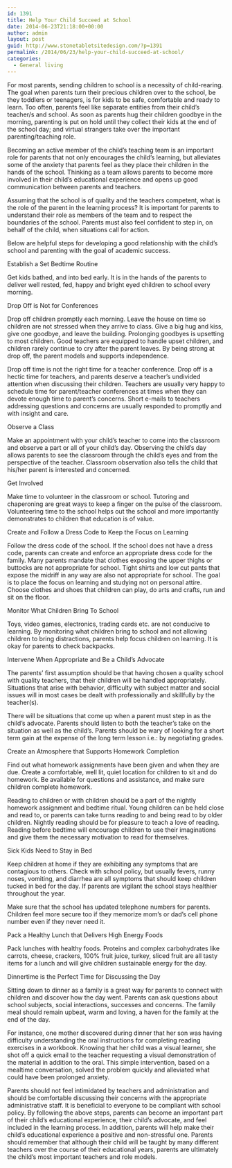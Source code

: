 ```yaml
---
id: 1391
title: Help Your Child Succeed at School
date: 2014-06-23T21:18:00+00:00
author: admin
layout: post
guid: http://www.stonetabletsitedesign.com/?p=1391
permalink: /2014/06/23/help-your-child-succeed-at-school/
categories:
  - General living
---
```

For most parents, sending children to school is a necessity of child-rearing. The goal when parents turn their precious children over to the school, be they toddlers or teenagers, is for kids to be safe, comfortable and ready to learn. Too often, parents feel like separate entities from their child’s teacher/s and school. As soon as parents hug their children goodbye in the morning, parenting is put on hold until they collect their kids at the end of the school day; and virtual strangers take over the important parenting/teaching role.

Becoming an active member of the child’s teaching team is an important role for parents that not only encourages the child’s learning, but alleviates some of the anxiety that parents feel as they place their children in the hands of the school. Thinking as a team allows parents to become more involved in their child’s educational experience and opens up good communication between parents and teachers.

Assuming that the school is of quality and the teachers competent, what is the role of the parent in the learning process? It is important for parents to understand their role as members of the team and to respect the boundaries of the school. Parents must also feel confident to step in, on behalf of the child, when situations call for action.

Below are helpful steps for developing a good relationship with the child’s school and parenting with the goal of academic success.

Establish a Set Bedtime Routine
  
Get kids bathed, and into bed early. It is in the hands of the parents to deliver well rested, fed, happy and bright eyed children to school every morning.

Drop Off is Not for Conferences
  
Drop off children promptly each morning. Leave the house on time so children are not stressed when they arrive to class. Give a big hug and kiss, give one goodbye, and leave the building. Prolonging goodbyes is upsetting to most children. Good teachers are equipped to handle upset children, and children rarely continue to cry after the parent leaves. By being strong at drop off, the parent models and supports independence.

Drop off time is not the right time for a teacher conference. Drop off is a hectic time for teachers, and parents deserve a teacher’s undivided attention when discussing their children. Teachers are usually very happy to schedule time for parent/teacher conferences at times when they can devote enough time to parent’s concerns. Short e-mails to teachers addressing questions and concerns are usually responded to promptly and with insight and care.

Observe a Class
  
Make an appointment with your child’s teacher to come into the classroom and observe a part or all of your child’s day. Observing the child’s day allows parents to see the classroom through the child’s eyes and from the perspective of the teacher. Classroom observation also tells the child that his/her parent is interested and concerned.

Get Involved
  
Make time to volunteer in the classroom or school. Tutoring and chaperoning are great ways to keep a finger on the pulse of the classroom. Volunteering time to the school helps out the school and more importantly demonstrates to children that education is of value.

Create and Follow a Dress Code to Keep the Focus on Learning
  
Follow the dress code of the school. If the school does not have a dress code, parents can create and enforce an appropriate dress code for the family. Many parents mandate that clothes exposing the upper thighs or buttocks are not appropriate for school. Tight shirts and low cut pants that expose the midriff in any way are also not appropriate for school. The goal is to place the focus on learning and studying not on personal attire. Choose clothes and shoes that children can play, do arts and crafts, run and sit on the floor.

Monitor What Children Bring To School
  
Toys, video games, electronics, trading cards etc. are not conducive to learning. By monitoring what children bring to school and not allowing children to bring distractions, parents help focus children on learning. It is okay for parents to check backpacks.

Intervene When Appropriate and Be a Child’s Advocate
  
The parents’ first assumption should be that having chosen a quality school with quality teachers, that their children will be handled appropriately. Situations that arise with behavior, difficulty with subject matter and social issues will in most cases be dealt with professionally and skillfully by the teacher(s).

There will be situations that come up when a parent must step in as the child’s advocate. Parents should listen to both the teacher’s take on the situation as well as the child’s. Parents should be wary of looking for a short term gain at the expense of the long term lesson i.e.: by negotiating grades.

Create an Atmosphere that Supports Homework Completion
  
Find out what homework assignments have been given and when they are due. Create a comfortable, well lit, quiet location for children to sit and do homework. Be available for questions and assistance, and make sure children complete homework.

Reading to children or with children should be a part of the nightly homework assignment and bedtime ritual. Young children can be held close and read to, or parents can take turns reading to and being read to by older children. Nightly reading should be for pleasure to teach a love of reading. Reading before bedtime will encourage children to use their imaginations and give them the necessary motivation to read for themselves.

Sick Kids Need to Stay in Bed
  
Keep children at home if they are exhibiting any symptoms that are contagious to others. Check with school policy, but usually fevers, runny noses, vomiting, and diarrhea are all symptoms that should keep children tucked in bed for the day. If parents are vigilant the school stays healthier throughout the year.

Make sure that the school has updated telephone numbers for parents. Children feel more secure too if they memorize mom’s or dad’s cell phone number even if they never need it.

Pack a Healthy Lunch that Delivers High Energy Foods
  
Pack lunches with healthy foods. Proteins and complex carbohydrates like carrots, cheese, crackers, 100% fruit juice, turkey, sliced fruit are all tasty items for a lunch and will give children sustainable energy for the day.

Dinnertime is the Perfect Time for Discussing the Day
  
Sitting down to dinner as a family is a great way for parents to connect with children and discover how the day went. Parents can ask questions about school subjects, social interactions, successes and concerns. The family meal should remain upbeat, warm and loving, a haven for the family at the end of the day.

For instance, one mother discovered during dinner that her son was having difficulty understanding the oral instructions for completing reading exercises in a workbook. Knowing that her child was a visual learner, she shot off a quick email to the teacher requesting a visual demonstration of the material in addition to the oral. This simple intervention, based on a mealtime conversation, solved the problem quickly and alleviated what could have been prolonged anxiety.

Parents should not feel intimidated by teachers and administration and should be comfortable discussing their concerns with the appropriate administrative staff. It is beneficial to everyone to be compliant with school policy. By following the above steps, parents can become an important part of their child’s educational experience, their child’s advocate, and feel included in the learning process. In addition, parents will help make their child’s educational experience a positive and non-stressful one. Parents should remember that although their child will be taught by many different teachers over the course of their educational years, parents are ultimately the child’s most important teachers and role models.